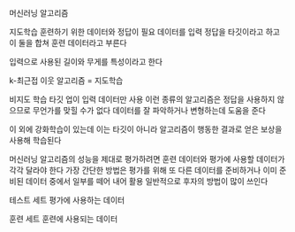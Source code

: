 머신러닝 알고리즘

지도학습
훈련하기 위한 데이터와 정답이 필요
데이터를 입력 정답을 타깃이라고 하고 이 둘을 합쳐 훈련 데이터라고 부른다

입력으로 사용된 길이와 무게를 특성이라고 한다

k-최근접 이웃 알고리즘 = 지도학습

비지도 학습
타깃 업이 입력 데이터만 사용
이런 종류의 알고리즘은 정답을 사용하지 않으므로 무언가를 맞힐 수가 없다
데이터를 잘 파악하거나 변형하는데 도움을 준다

이 외에 강화학습이 있는데 이는 타깃이 아니라 알고리즘이 행동한 결과로 얻은 보상을 사용해 학습된다


머신러닝 알고리즘의 성능을 제대로 평가하려면 훈련 데이터와 평가에 사용할 데이터가 각각 달라야 한다
가장 간단한 방법은 평가를 위해 또 다른 데이터를 준비하거나 이미 준비된 데이터 중에서 일부를 떼어 내어 활용 
일반적으로 후자의 방법이 많이 쓰인다

테스트 세트
평가에 사용하는 데이터

훈련 세트
훈련에 사용되는 데이터
